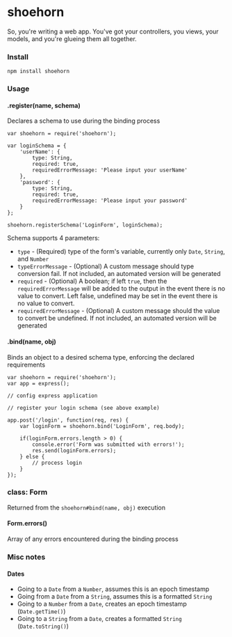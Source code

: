 # shoehorn

So, you're writing a web app. You've got your controllers, you views, your models, and you're glueing them all together.

### Install
```
npm install shoehorn
```

### Usage

#### .register(name, schema)
Declares a schema to use during the binding process

```
var shoehorn = require('shoehorn');

var loginSchema = {
    'userName': {
        type: String,
        required: true,
        requiredErrorMessage: 'Please input your userName'
    },
    'password': {
        type: String,
        required: true,
        requiredErrorMessage: 'Please input your password'
    }
};

shoehorn.registerSchema('LoginForm', loginSchema);
```

Schema supports 4 parameters:
* `type` - (Required) type of the form's variable, currently only `Date`, `String`, and `Number`
* `typeErrorMessage` - (Optional) A custom message should type conversion fail. If not included, an automated version will be generated
* `required` - (Optional) A boolean; if left `true`, then the `requiredErrorMessage` will be added to the output in the event there is no value to convert. Left false, undefined may be set in the event there is no value to convert.
* `requiredErrorMessage` - (Optional) A custom message should the value to convert be undefined. If not included, an automated version will be generated

#### .bind(name, obj)
Binds an object to a desired schema type, enforcing the declared requirements

```
var shoehorn = require('shoehorn');
var app = express();

// config express application

// register your login schema (see above example)

app.post('/login', function(req, res) {
    var loginForm = shoehorn.bind('LoginForm', req.body);

    if(loginForm.errors.length > 0) {
        console.error('Form was submitted with errors!');
        res.send(loginForm.errors);
    } else {
        // process login
    }
});
```

### class: Form
Returned from the `shoehorn#bind(name, obj)` execution

#### Form.errors()
Array of any errors encountered during the binding process

### Misc notes

#### Dates
* Going to a `Date` from a `Number`, assumes this is an epoch timestamp
* Going from a `Date` from a `String`, assumes this is a formatted `String`
* Going to a `Number` from a `Date`, creates an epoch timestamp (`Date.getTime()`)
* Going to a `String` from a `Date`, creates a formatted `String` (`Date.toString()`)
